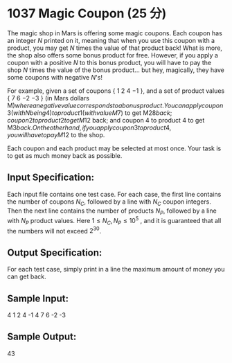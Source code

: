 # 1037 Magic Coupon (25 分)

The magic shop in Mars is offering some magic coupons. Each coupon has an integer $N$ printed on it, meaning that when you use this coupon with a product, you may get $N$ times the value of that product back! What is more, the shop also offers some bonus product for free. However, if you apply a coupon with a positive $N$ to this bonus product, you will have to pay the shop $N$ times the value of the bonus product... but hey, magically, they have some coupons with negative $N$'s!

For example, given a set of coupons { 1 2 4 −1 }, and a set of product values { 7 6 −2 −3 } (in Mars dollars M$) where a negative value corresponds to a bonus product. You can apply coupon 3 (with N being 4) to product 1 (with value M$7) to get M$28 back; coupon 2 to product 2 to get M$12 back; and coupon 4 to product 4 to get M$3 back. On the other hand, if you apply coupon 3 to product 4, you will have to pay M$12 to the shop.

Each coupon and each product may be selected at most once. Your task is to get as much money back as possible.

## Input Specification:
Each input file contains one test case. For each case, the first line contains the number of coupons $N_C$, followed by a line with $N_C$ coupon integers. Then the next line contains the number of products $N_P$, followed by a line with $N_P$ product values. Here $1 ≤ N_C, N_P ≤ 10^5$ , and it is guaranteed that all the numbers will not exceed $2^30$.

## Output Specification:
For each test case, simply print in a line the maximum amount of money you can get back.

## Sample Input:
4
1 2 4 -1
4
7 6 -2 -3

## Sample Output:
43
